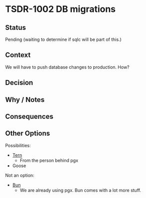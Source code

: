 # TSDR-1002 DB migrations  

## Status

Pending (waiting to determine if sqlc will be part of this.)

## Context

We will have to push database changes to production. How?

## Decision



## Why / Notes



## Consequences



## Other Options

Possibilities:
- [Tern](https://github.com/jackc/tern)
  - From the person behind pgx
- Goose

Not an option:
- [Bun](https://bun.uptrace.dev/guide/)
  - We are already using pgx. Bun comes with a lot more stuff.
